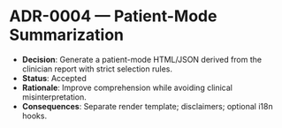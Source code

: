 # ADR-0004 — Patient-Mode Summarization

- **Decision**: Generate a patient-mode HTML/JSON derived from the clinician report with strict selection rules.
- **Status**: Accepted
- **Rationale**: Improve comprehension while avoiding clinical misinterpretation.
- **Consequences**: Separate render template; disclaimers; optional i18n hooks.
